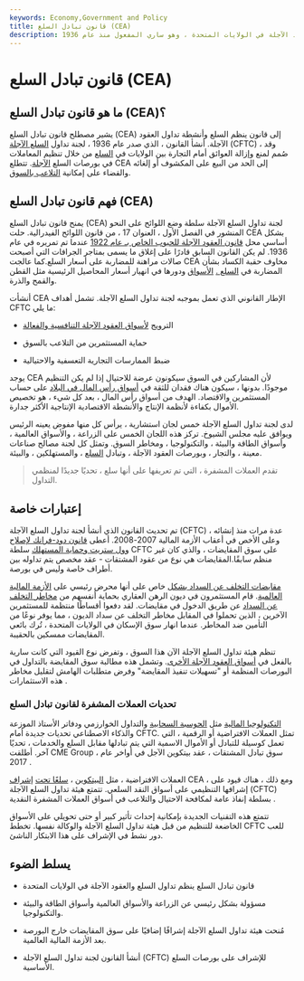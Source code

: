 ```yaml
---
keywords: Economy,Government and Policy
title: قانون تبادل السلع (CEA)
description: ينظم قانون تبادل السلع السلع والعقود الآجلة في الولايات المتحدة ، وهو ساري المفعول منذ عام 1936.
---
```


# قانون تبادل السلع (CEA)
## ما هو قانون تبادل السلع (CEA)؟

يشير مصطلح قانون تبادل السلع (CEA) إلى قانون ينظم السلع وأنشطة تداول العقود الآجلة. أنشأ القانون ، الذي صدر عام 1936 ، لجنة تداول [السلع الآجلة](/cftc) (CFTC) ، وقد صُمم لمنع وإزالة العوائق أمام التجارة بين الولايات في [السلع](/commodity) من خلال تنظيم المعاملات في بورصات السلع [الآجلة](/futures). تتطلع CEA إلى الحد من البيع على المكشوف أو إلغائه والقضاء على إمكانية [التلاعب بالسوق](/manipulation).

## فهم قانون تبادل السلع (CEA)

يمنح قانون تبادل السلع (CEA) لجنة تداول السلع الآجلة سلطة وضع اللوائح على النحو المنشور في الفصل الأول ، العنوان 17 ، من قانون اللوائح الفيدرالية. حلت CEA بشكل أساسي محل [قانون العقود الآجلة للحبوب الخاص بـ عام 1922](/grainfuturesact) عندما تم تمريره في عام 1936. لم يكن القانون السابق قادرًا على إغلاق ما يسمى بمتاجر الجرافات التي أصبحت صالات مراهنة للمضاربة على أسعار السلع.كما عالجت CEA مخاوف حقبة الكساد بشأن المضاربة في [السلع .](/commodity-market) [الأسواق](/commodity-market) ودورها في انهيار أسعار المحاصيل الرئيسية مثل القطن والقمح والذرة.

أنشأت CEA الإطار القانوني الذي تعمل بموجبه لجنة تداول السلع الآجلة. تشمل أهداف CFTC ما يلي:

- الترويج [لأسواق العقود الآجلة التنافسية والفعالة](/futuresmarket)

- حماية المستثمرين من التلاعب بالسوق

- ضبط الممارسات التجارية التعسفية والاحتيالية

يوجد CEA لأن المشاركين في السوق سيكونون عرضة للاحتيال إذا لم يكن التنظيم موجودًا. بدونها ، سيكون هناك فقدان للثقة في [أسواق رأس المال في البلاد](/capitalmarkets) على حساب المستثمرين والاقتصاد. الهدف من أسواق رأس المال ، بعد كل شيء ، هو تخصيص الأموال بكفاءة لأنظمة الإنتاج والأنشطة الاقتصادية الإنتاجية الأكثر جدارة.

لدى لجنة تداول السلع الآجلة خمس لجان استشارية ، يرأس كل منها مفوض يعينه الرئيس ويوافق عليه مجلس الشيوخ. تركز هذه اللجان الخمس على الزراعة ، والأسواق العالمية ، وأسواق الطاقة والبيئة ، والتكنولوجيا ، ومخاطر السوق. وتمثل كل لجنة مصالح صناعات معينة ، والتجار ، وبورصات العقود الآجلة ، وتبادل [السلع](/commoditiesexchange) ، والمستهلكين ، والبيئة.

> تقدم العملات المشفرة ، التي تم تعريفها على أنها سلع ، تحديًا جديدًا لمنظمي التداول.

>

## إعتبارات خاصة

تم تحديث القانون الذي أنشأ لجنة تداول السلع الآجلة (CFTC) عدة مرات منذ إنشائه ، وعلى الأخص في أعقاب الأزمة المالية 2007-2008. أعطى [قانون دود-فرانك لإصلاح وول ستريت وحماية المستهلك](/dodd-frank-financial-regulatory-reform-bill) سلطة CFTC على سوق المقايضات ، والذي كان غير منظم سابقًا.المقايضات هي نوع من عقود المشتقات - عقد مخصص يتم تداوله بين أطراف خاصة وليس في بورصة.

[مقايضات التخلف عن السداد بشكل](/creditdefaultswap) خاص على أنها محرض رئيسي على [الأزمة المالية العالمية](/financial-crisis). قام المستثمرون في ديون الرهن العقاري بحماية أنفسهم من [مخاطر التخلف عن السداد](/defaultrisk) عن طريق الدخول في مقايضات. لقد دفعوا أقساطًا منتظمة للمستثمرين الآخرين ، الذين تحملوا في المقابل مخاطر التخلف عن سداد الديون ، مما يوفر نوعًا من التأمين ضد المخاطر. عندما انهار سوق الإسكان في الولايات المتحدة ، تُرك بائعي المقايضات ممسكين بالحقيبة.

تنظم هيئة تداول السلع الآجلة الآن هذا السوق ، وتفرض نوع القيود التي كانت سارية بالفعل في [أسواق العقود الآجلة الأخرى](/futuresmarket). وتشمل هذه مطالبة سوق المقايضة بالتداول في البورصات المنظمة أو "تسهيلات تنفيذ المقايضة" وفرض متطلبات الهامش لتقليل مخاطر هذه الاستثمارات .

### تحديات العملات المشفرة لقانون تبادل السلع

[التكنولوجيا المالية](/fintech) مثل [الحوسبة السحابية](/cloud-computing) والتداول الخوارزمي ودفاتر الأستاذ الموزعة والذكاء الاصطناعي تحديات جديدة أمام CFTC. تمثل العملات الافتراضية أو الرقمية ، التي تعمل كوسيلة للتبادل أو الأموال الاسمية التي يتم تبادلها مقابل السلع والخدمات ، تحديًا آخر. أطلقت CME Group ، سوق تبادل المشتقات ، عقد بيتكوين الآجل في أواخر عام 2017 .

العملات الافتراضية ، مثل [البيتكوين](/bitcoin) ، [سلعًا تحت](/commodity) [إشراف](/commodity) CEA ، ومع ذلك ، هناك قيود على إشرافها التنظيمي على أسواق النقد السلعي. تتمتع هيئة تداول السلع الآجلة (CFTC) بسلطة إنفاذ عامة لمكافحة الاحتيال والتلاعب في أسواق العملات المشفرة النقدية .

تتمتع هذه التقنيات الجديدة بإمكانية إحداث تأثير كبير أو حتى تحويلي على الأسواق الخاضعة للتنظيم من قبل هيئة تداول السلع الآجلة والوكالة نفسها. تخطط CFTC للعب دور نشط في الإشراف على هذا الابتكار الناشئ.

## يسلط الضوء

- قانون تبادل السلع ينظم تداول السلع والعقود الآجلة في الولايات المتحدة

- مسؤولة بشكل رئيسي عن الزراعة والأسواق العالمية وأسواق الطاقة والبيئة والتكنولوجيا.

- مُنحت هيئة تداول السلع الآجلة إشرافًا إضافيًا على سوق المقايضات خارج البورصة بعد الأزمة المالية العالمية.

- أنشأ القانون لجنة تداول السلع الآجلة (CFTC) للإشراف على بورصات السلع الأساسية.

